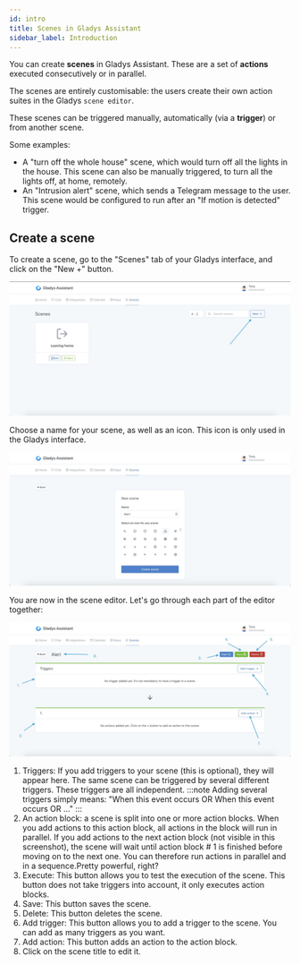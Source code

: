 ```yaml
---
id: intro
title: Scenes in Gladys Assistant
sidebar_label: Introduction
---
```


You can create **scenes** in Gladys Assistant. These are a set of **actions** executed consecutively or in parallel.

The scenes are entirely customisable: the users create their own action suites in the Gladys `scene editor`.

These scenes can be triggered manually, automatically (via a **trigger**) or from another scene.

Some examples:

- A "turn off the whole house" scene, which would turn off all the lights in the house. This scene can also be manually triggered, to turn all the lights off, at home, remotely.
- An "Intrusion alert" scene, which sends a Telegram message to the user. This scene would be configured to run after an "If motion is detected" trigger.

## Create a scene

To create a scene, go to the "Scenes" tab of your Gladys interface, and click on the "New +" button.

![Create a scene](../../static/img/docs/en/scenes/intro/scenes-intro-1.jpg)

Choose a name for your scene, as well as an icon. This icon is only used in the Gladys interface.

![Create a scene](../../static/img/docs/en/scenes/intro/scenes-intro-2.jpg)

You are now in the scene editor. Let's go through each part of the editor together:

![Create a scene](../../static/img/docs/en/scenes/intro/scenes-intro-3.jpg)

1. Triggers: If you add triggers to your scene (this is optional), they will appear here. The same scene can be triggered by several different triggers. These triggers are all independent. 
:::note
Adding several triggers simply means: "When this event occurs OR When this event occurs OR ..."
:::
2. An action block: a scene is split into one or more action blocks. When you add actions to this action block, all actions in the block will run in parallel. If you add actions to the next action block (not visible in this screenshot), the scene will wait until action block # 1 is finished before moving on to the next one. You can therefore run actions in parallel and in a sequence.Pretty powerful, right?
3. Execute: This button allows you to test the execution of the scene. This button does not take triggers into account, it only executes action blocks.
4. Save: This button saves the scene.
5. Delete: This button deletes the scene.
6. Add trigger: This button allows you to add a trigger to the scene. You can add as many triggers as you want.
7. Add action: This button adds an action to the action block.
8. Click on the scene title to edit it.
